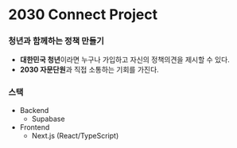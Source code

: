 # 2030 Connect Project
### 청년과 함께하는 정책 만들기
+ **대한민국 청년**이라면 누구나 가입하고 자신의 정책의견을 제시할 수 있다.
+ **2030 자문단원**과 직접 소통하는 기회를 가진다.

### 스택
+ Backend
    + Supabase
+ Frontend
    + Next.js (React/TypeScript)
